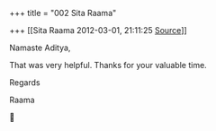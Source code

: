 +++
title = "002 Sita Raama"

+++
[[Sita Raama	2012-03-01, 21:11:25 [Source](https://groups.google.com/g/samskrita/c/hKTUrF6zhos)]]



Namaste Aditya,

That was very helpful. Thanks for your valuable time.

  

Regards

Raama



